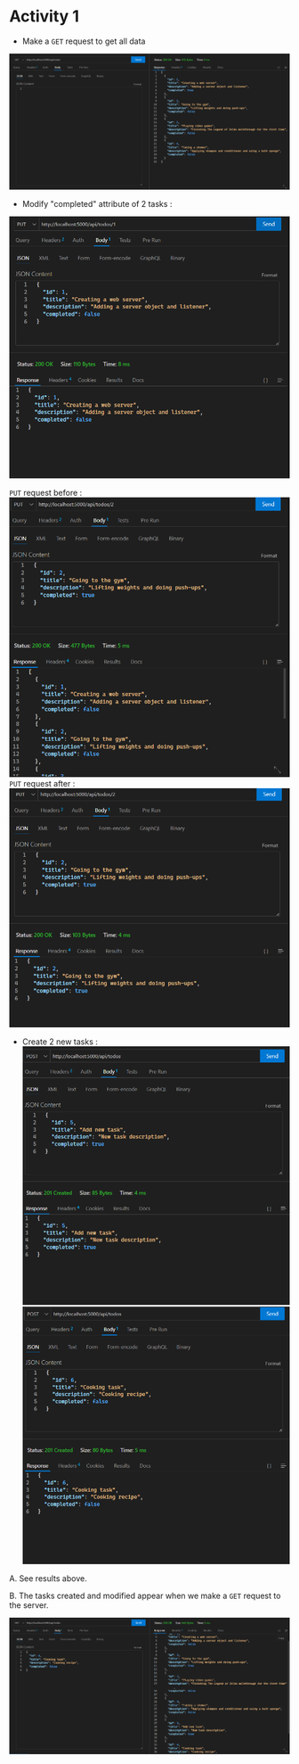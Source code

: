# Activity 1

- Make a `GET` request to get all data

![GET](image.png)

- Modify "completed" attribute of 2 tasks :

![Modify first task](image-1.png)

`PUT` request before :
![PUT request before](image-2.png)
`PUT` request after :
![PUT request after](image-3.png)

- Create 2 new tasks :
![Task 1](image-4.png)
![Task 2](image-5.png)

A. See results above.

B. The tasks created and modified appear when we make a `GET` request to the server.

![All tasks modified and created](image-6.png)
